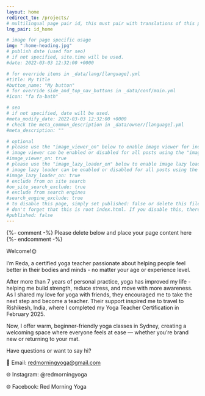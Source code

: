 ```yaml
---
layout: home
redirect_to: /projects/
# multilingual page pair id, this must pair with translations of this page. (This name must be unique)
lng_pair: id_home

# image for page specific usage
img: ":home-heading.jpg"
# publish date (used for seo)
# if not specified, site.time will be used.
#date: 2022-03-03 12:32:00 +0000

# for override items in _data/lang/[language].yml
#title: My title
#button_name: "My button"
# for override side_and_top_nav_buttons in _data/conf/main.yml
#icon: "fa fa-bath"

# seo
# if not specified, date will be used.
#meta_modify_date: 2022-03-03 12:32:00 +0000
# check the meta_common_description in _data/owner/[language].yml
#meta_description: ""

# optional
# please use the "image_viewer_on" below to enable image viewer for individual pages or posts (_posts/ or [language]/_posts folders).
# image viewer can be enabled or disabled for all posts using the "image_viewer_posts: true" setting in _data/conf/main.yml.
#image_viewer_on: true
# please use the "image_lazy_loader_on" below to enable image lazy loader for individual pages or posts (_posts/ or [language]/_posts folders).
# image lazy loader can be enabled or disabled for all posts using the "image_lazy_loader_posts: true" setting in _data/conf/main.yml.
#image_lazy_loader_on: true
# exclude from on site search
#on_site_search_exclude: true
# exclude from search engines
#search_engine_exclude: true
# to disable this page, simply set published: false or delete this file
# don't forget that this is root index.html. If you disable this, there will be no index.html page to open
#published: false
---
```


{%- comment -%} Please delete below and place your page content here {%- endcomment -%}

Welcome!🌞

I’m Reda, a certified yoga teacher passionate about helping people feel better in their bodies and minds - no matter your age or experience level.

After more than 7 years of personal practice, yoga has improved my life - helping me build strength, reduce stress, and move with more awareness. As I shared my love for yoga with friends, they encouraged me to take the next step and become a teacher. Their support inspired me to travel to Rishikesh, India, where I completed my Yoga Teacher Certification in February 2025.

Now, I offer warm, beginner-friendly yoga classes in Sydney, creating a welcoming space where everyone feels at ease — whether you’re brand new or returning to your mat.







Have questions or want to say hi?

📧 Email: redmorningyoga@gmail.com

🌐 Instagram: @redmorningyoga

🌐 Facebook: Red Morning Yoga

